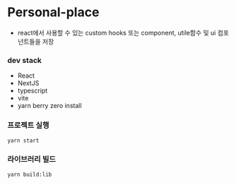 # Personal-place

- react에서 사용할 수 있는 custom hooks 또는 component, utile함수 및 ui 컴포넌트들을 저장

### dev stack

- React
- NextJS
- typescript
- vite
- yarn berry zero install

### 프로젝트 실행

```
yarn start
```

### 라이브러리 빌드

```
yarn build:lib
```

